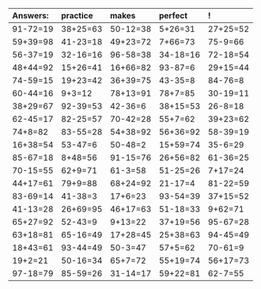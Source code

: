 | Answers: | practice | makes | perfect | ! |
| :--- | :--- | :--- | :--- | :--- |
| 91-72=19 | 38+25=63 | 50-12=38 | 5+26=31 | 27+25=52 | 
| 59+39=98 | 41-23=18 | 49+23=72 | 7+66=73 | 75-9=66 | 
| 56-37=19 | 32-16=16 | 96-58=38 | 34-18=16 | 72-18=54 | 
| 48+44=92 | 15+26=41 | 16+66=82 | 93-87=6 | 29+15=44 | 
| 74-59=15 | 19+23=42 | 36+39=75 | 43-35=8 | 84-76=8 | 
| 60-44=16 | 9+3=12 | 78+13=91 | 78+7=85 | 30-19=11 | 
| 38+29=67 | 92-39=53 | 42-36=6 | 38+15=53 | 26-8=18 | 
| 62-45=17 | 82-25=57 | 70-42=28 | 55+7=62 | 39+23=62 | 
| 74+8=82 | 83-55=28 | 54+38=92 | 56+36=92 | 58-39=19 | 
| 16+38=54 | 53-47=6 | 50-48=2 | 15+59=74 | 35-6=29 | 
| 85-67=18 | 8+48=56 | 91-15=76 | 26+56=82 | 61-36=25 | 
| 70-15=55 | 62+9=71 | 61-3=58 | 51-25=26 | 7+17=24 | 
| 44+17=61 | 79+9=88 | 68+24=92 | 21-17=4 | 81-22=59 | 
| 83-69=14 | 41-38=3 | 17+6=23 | 93-54=39 | 37+15=52 | 
| 41-13=28 | 26+69=95 | 46+17=63 | 51-18=33 | 9+62=71 | 
| 65+27=92 | 52-43=9 | 9+13=22 | 37+19=56 | 95-67=28 | 
| 63+18=81 | 65-16=49 | 17+28=45 | 25+38=63 | 94-45=49 | 
| 18+43=61 | 93-44=49 | 50-3=47 | 57+5=62 | 70-61=9 | 
| 19+2=21 | 50-16=34 | 65+7=72 | 55+19=74 | 56+17=73 | 
| 97-18=79 | 85-59=26 | 31-14=17 | 59+22=81 | 62-7=55 | 
